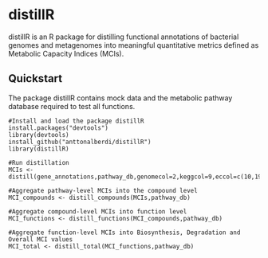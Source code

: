 # distillR

distillR is an R package for distilling functional annotations of bacterial genomes and metagenomes into meaningful quantitative metrics defined as Metabolic Capacity Indices (MCIs).

## Quickstart
The package distillR contains mock data and the metabolic pathway database required to test all functions.
```
#Install and load the package distillR
install.packages("devtools")
library(devtools)
install_github("anttonalberdi/distillR")
library(distillR)

#Run distillation
MCIs <- distill(gene_annotations,pathway_db,genomecol=2,keggcol=9,eccol=c(10,19),pepcol=12)

#Aggregate pathway-level MCIs into the compound level
MCI_compounds <- distill_compounds(MCIs,pathway_db)

#Aggregate compound-level MCIs into function level
MCI_functions <- distill_functions(MCI_compounds,pathway_db)

#Aggregate function-level MCIs into Biosynthesis, Degradation and Overall MCI values
MCI_total <- distill_total(MCI_functions,pathway_db)
```
